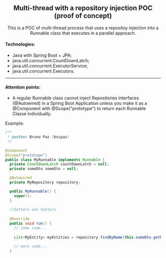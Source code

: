 <h2 align="center">Multi-thread with a repository injection POC (proof of concept)</h2>
<p align="center">This is a POC of multi-thread process that uses a repositoy injection into a Runnable class that executes in a parallel approach.</p>


#### Technologies:

* Java with Spring Boot + JPA;
* java.util.concurrent.CountDownLatch;
* java.util.concurrent.ExecutorService;
* java.util.concurrent.Executors.

<hr>

#### Attention points:

* A regular Runnable class cannot inject Repositories interfaces (@Autowired) in a Spring Boot Application unless you make it as a @Component with @Scope("prototype") to return each Runnable Classe individually.

Example:
```java
/**
 * @author Bruno Paz (bscpaz)
 */

@Component
@Scope("prototype")
public class MyRunnable implements Runnable {
  private CountDownLatch countDownLatch = null;
  private someDto someDto = null;

  @Autowired
  private MyRepository repository;

  public MyRunnable() {
    super();
  }
  
  //Getters ans Setters
  
  @Override
  public void run() {
    // some code...
    
    List<MyEntity> myEntities = repository.findByName(this.someDto.getName());
    
    // more code...
  }
  
```


